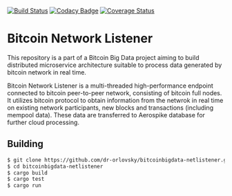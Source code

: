 [![Build Status](https://travis-ci.org/dr-orlovsky/bitcoinbigdata-netlistener.svg?branch=master)](https://travis-ci.org/dr-orlovsky/bitcoinbigdata-netlistener) [![Codacy Badge](https://api.codacy.com/project/badge/Grade/b869ee6e762b4596abf865f87dbd80ab)](https://www.codacy.com/app/dr-orlovsky/bitcoinbigdata-netlistener?utm_source=github.com&amp;utm_medium=referral&amp;utm_content=dr-orlovsky/bitcoinbigdata-netlistener&amp;utm_campaign=Badge_Grade) [![Coverage Status](https://coveralls.io/repos/github/dr-orlovsky/bitcoinbigdata-netlistener/badge.svg?branch=master)](https://coveralls.io/github/dr-orlovsky/bitcoinbigdata-netlistener?branch=master)

Bitcoin Network Listener
===

This repository is a part of a Bitcoin Big Data project aiming to build distributed microservice 
architecture suitable to process data generated by bitcoin network in real time.

Bitcoin Network Listener is a multi-threaded high-performance endpoint connected to bitcoin
peer-to-peer network, consisting of bitcoin full nodes. It utilizes bitcoin protocol to obtain
information from the netwrok in real time on existing network participants, new blocks and
transactions (including mempool data). These data are transferred to Aerospike database for
further cloud processing.

Building
---

```bash
$ git clone https://github.com/dr-orlovsky/bitcoinbigdata-netlistener.git
$ cd bitcoinbigdata-netlistener
$ cargo build
$ cargo test
$ cargo run
```
